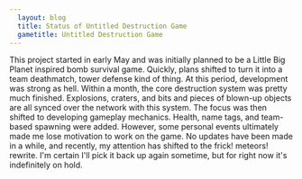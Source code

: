 ```yaml
---
  layout: blog
  title: Status of Untitled Destruction Game
  gametitle: Untitled Destruction Game
---
```


This project started in early May and was initially planned to be a Little Big Planet inspired bomb survival game. Quickly, plans shifted to turn it into a team deathmatch, tower defense kind of thing. At this period, development was strong as hell. Within a month, the core destruction system was pretty much finished. Explosions, craters, and bits and pieces of blown-up objects are all synced over the network with this system. The focus was then shifted to developing gameplay mechanics. Health, name tags, and team-based spawning were added. However, some personal events ultimately made me lose motivation to work on the game. No updates have been made in a while, and recently, my attention has shifted to the frick! meteors! rewrite. I'm certain I'll pick it back up again sometime, but for right now it's indefinitely on hold.
